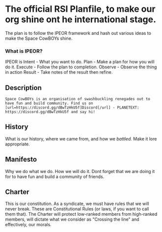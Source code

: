# The official RSI Planfile, to make our org shine ont he international stage. 
The plan is to follow the IPEOR framework and hash out various ideas to make the Space CowBOYs shine. 

### What is IPEOR?
IPEOR is
    Intent - What you want to do.
    Plan - Make a plan for how you will do it.
    Execute - Follow the plan to completion. 
    Observe - Observe the thing in action
    Result - Take notes of the result then refine. 

## Description
    Space CowBOYs is an organisation of swashbuckling renegades out to have fun and build community. Find us on [url=https://discord.gg/dBwTzHkU5f]Discord[/url] - PLANETEXT: https://discord.gg/dBwTzHkU5f and say hi!

## History
What is our history, where we came from, and how we *battled.* Make it lore appropriate.

## Manifesto
Why we do what we do. How we will do it. Dont forget that we are doing it for to have fun and build a community of friends. 

## Charter
This is our constitution. As a syndicate, we must have rules that we will never break. These are Constitutional Rules (or laws, if you want to call them that). The Charter will protect low-ranked members from high-ranked members, will dictate what we consider as "Crossing the line" and effectively, our morals. 